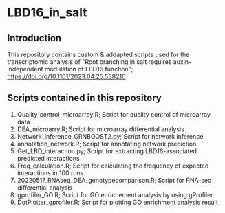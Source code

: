 # LBD16_in_salt

## Introduction
This repository contains custom & addapted scripts used for the transcriptomic analysis of "Root branching in salt requires auxin-independent modulation of LBD16 function"; https://doi.org/10.1101/2023.04.25.538210

## Scripts contained in this repository
1. Quality_control_microarray.R; Script for quality control of microarray data
2. DEA_microarry.R; Script for microarray differential analysis
3. Network_inference_GRNBOOST2.py; Script for network inference 
4. annotation_network.R; Script for annotating network prediction
5. Get_LBD_interaction.py; Script for extracting LBD16-associated predicted interactions
6. Freq_calculation.R; Script for calculating the frequency of expected interactions in 100 runs
7. 20220517_RNAseq_DEA_genotypecomparison.R; Script for RNA-seq differential analysis
8. gprofiler_GO.R; Script for GO enrichement analysis by using gProfiler
9. DotPlotter_gprofiler.R; Script for plotting GO enrichment analysis result
